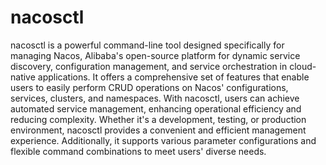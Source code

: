 # nacosctl
nacosctl is a powerful command-line tool designed specifically for managing Nacos, Alibaba's open-source platform for dynamic service discovery, configuration management, and service orchestration in cloud-native applications. It offers a comprehensive set of features that enable users to easily perform CRUD operations on Nacos' configurations, services, clusters, and namespaces. With nacosctl, users can achieve automated service management, enhancing operational efficiency and reducing complexity. Whether it's a development, testing, or production environment, nacosctl provides a convenient and efficient management experience. Additionally, it supports various parameter configurations and flexible command combinations to meet users' diverse needs.


